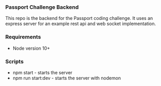 ### Passport Challenge Backend
This repo is the backend for the Passport coding challenge. It uses an express server for an example rest api and web socket implementation.

### Requirements
* Node version 10+

### Scripts
* npm start - starts the server
* npm run start:dev - starts the server with nodemon